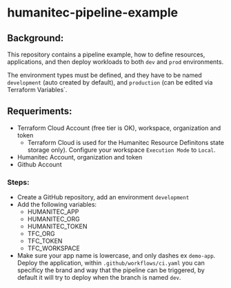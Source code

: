# humanitec-pipeline-example

## Background:
This repository contains a pipeline example, how to define resources, applications, and then deploy workloads to both `dev` and `prod` environments.

The environment types must be defined, and they have to be named `development` (auto created by default), and `production` (can be edited via Terraform Variables`.

## Requeriments:
- Terraform Cloud Account (free tier is OK), workspace, organization and token
    - Terraform Cloud is used for the Humanitec Resource Definitons state storage only). Configure your workspace `Execution Mode` to `Local`.
- Humanitec Account, organization and token
- Github Account

### Steps:
- Create a GitHub repository, add an environment `development`
- Add the following variables:
    - HUMANITEC_APP
    - HUMANITEC_ORG 
    - HUMANITEC_TOKEN
    - TFC_ORG
    - TFC_TOKEN
    - TFC_WORKSPACE
- Make sure your app name is lowercase, and only dashes ex `demo-app`. Deploy the application, within `.github/workflows/ci.yaml` you can specificy the brand and way that the pipeline can be triggered, by default it will try to deploy when the branch is named `dev`.
